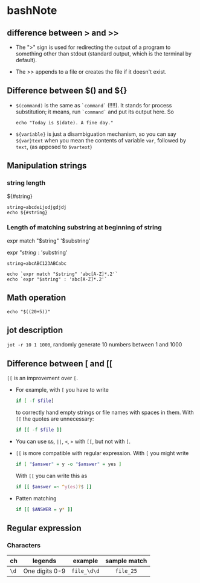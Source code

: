 # bashNote

## difference between > and >>
* The ">" sign is used for redirecting the output of a program to something other than stdout (standard output, which is the terminal by default).

* The >> appends to a file or creates the file if it doesn't exist.

## Difference between $() and ${}

* `$(command)` is the same as `` `command` `` (!!!!). It stands for process substitution; it means, run `` `command` `` and put its output here. So

    ```
    echo "Today is $(date). A fine day."
    ```
* `${variable}` is just a disambiguation mechanism, so you can say `${var}text` when you mean the contents of variable `var`, followed by `text`, (as apposed to `$vartext`)

## Manipulation strings

### string length

${#string}

```
string=abcdeijodjgdjdj
echo ${#string}

```

### Length of matching substring at beginning of string

expr match "$string" '$substring'

expr "$string : '$substring'

```
string=abcABC123ABCabc

echo `expr match "$string" 'abc[A-Z]*.2'`
echo `expr "$string" : 'abc[A-Z]*.2'`
```

## Math operation
`echo "$((20+5))"`

## jot description

`jot -r 10 1 1000`, randomly generate 10 numbers between 1 and 1000



## Difference between [ and [[

`[[` is an improvement over `[`. 

- For example, with `[` you have to write

    ```Bash
    if [ -f $file]
    ```
  to correctly hand empty strings or file names with spaces in them. With `[[` the quotes are unnecessary:
    ```Bash
    if [[ -f $file ]]
    ```
- You can use `&&`, `||`, `<`, `>` with `[[`, but not with `[`.
- `[[` is more compatible with regular expression. With `[` you might write
    ```Bash
    if [ "$answer" = y -o "$answer" = yes ]
    ```
  With `[[` you can write this as
    ```Bash
    if [[ $answer =~ ^y(es)?$ ]]
    ```
- Patten matching
    ```Bash
    if [[ $ANSWER = y* ]]
    ```

## Regular expression
### Characters
|ch     |legends|                 example|        sample match|                  
|---    |:---:  |:--:                 |         :---:       |
|`\d`   |One digits 0-9|                `file_\d\d`|  `file_25`|               
